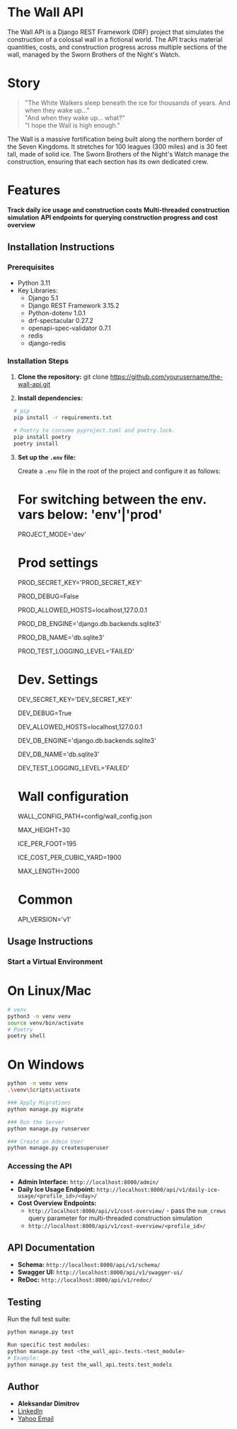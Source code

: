 # The Wall API


The Wall API is a Django REST Framework (DRF) project that simulates the construction of a colossal wall in a fictional world. The API tracks material quantities, costs, and construction progress across multiple sections of the wall, managed by the Sworn Brothers of the Night's Watch.


# Story


> "The White Walkers sleep beneath the ice for thousands of years. And when they wake up..."  
> "And when they wake up... what?"  
> "I hope the Wall is high enough."

The Wall is a massive fortification being built along the northern border of the Seven Kingdoms. It stretches for 100 leagues (300 miles) and is 30 feet tall, made of solid ice. The Sworn Brothers of the Night's Watch manage the construction, ensuring that each section has its own dedicated crew.


# Features

  **Track daily ice usage and construction costs**
  **Multi-threaded construction simulation**
  **API endpoints for querying construction progress and cost overview**


## Installation Instructions


### Prerequisites

- Python 3.11
- Key Libraries:
  - Django 5.1
  - Django REST Framework 3.15.2
  - Python-dotenv 1.0.1
  - drf-spectacular 0.27.2
  - openapi-spec-validator 0.7.1
  - redis
  - django-redis


### Installation Steps


1. **Clone the repository:**
  git clone https://github.com/yourusername/the-wall-api.git


2. **Install dependencies:**
 ```bash
   # pip
   pip install -r requirements.txt
   
   # Poetry to consume pyproject.toml and poetry.lock.
   pip install poetry
   poetry install   
```

3. **Set up the `.env` file:**

   Create a `.env` file in the root of the project and configure it as follows:
   # For switching between the env. vars below: 'env'|'prod'
   PROJECT_MODE='dev'

   # Prod settings
   PROD_SECRET_KEY='PROD_SECRET_KEY'
   
   PROD_DEBUG=False
   
   PROD_ALLOWED_HOSTS=localhost,127.0.0.1
   
   PROD_DB_ENGINE='django.db.backends.sqlite3'
   
   PROD_DB_NAME='db.sqlite3'
   
   PROD_TEST_LOGGING_LEVEL='FAILED'
   
   # Dev. Settings
   DEV_SECRET_KEY='DEV_SECRET_KEY'
   
   DEV_DEBUG=True
   
   DEV_ALLOWED_HOSTS=localhost,127.0.0.1
   
   DEV_DB_ENGINE='django.db.backends.sqlite3'
   
   DEV_DB_NAME='db.sqlite3'

   DEV_TEST_LOGGING_LEVEL='FAILED'
   
   # Wall configuration
   WALL_CONFIG_PATH=config/wall_config.json
   
   MAX_HEIGHT=30
   
   ICE_PER_FOOT=195
   
   ICE_COST_PER_CUBIC_YARD=1900
   
   MAX_LENGTH=2000

   # Common
   API_VERSION='v1'

## Usage Instructions

### Start a Virtual Environment

# On Linux/Mac
```bash
# venv
python3 -m venv venv
source venv/bin/activate
# Poetry
poetry shell
```

# On Windows
```bash
python -m venv venv
.\venv\Scripts\activate

### Apply Migrations
python manage.py migrate

### Run the Server
python manage.py runserver

### Create an Admin User
python manage.py createsuperuser
```


### Accessing the API
- **Admin Interface:** `http://localhost:8000/admin/`
- **Daily Ice Usage Endpoint:** `http://localhost:8000/api/v1/daily-ice-usage/<profile_id>/<day>/`
- **Cost Overview Endpoints:**
  - `http://localhost:8000/api/v1/cost-overview/` -  pass the `num_crews` query parameter for multi-threaded construction simulation
  - `http://localhost:8000/api/v1/cost-overview/<profile_id>/`


## API Documentation

- **Schema:** `http://localhost:8000/api/v1/schema/`
- **Swagger UI:** `http://localhost:8000/api/v1/swagger-ui/`
- **ReDoc:** `http://localhost:8000/api/v1/redoc/`


## Testing
Run the full test suite:
```bash
python manage.py test

Run specific test modules:
python manage.py test <the_wall_api>.tests.<test_module>
# Example:
python manage.py test the_wall_api.tests.test_models
```


## Author

- **Aleksandar Dimitrov**
- [LinkedIn](https://www.linkedin.com/public-profile/settings?trk=d_flagship3_profile_self_view_public_profile)
- [Yahoo Email](mailto:sasho_1983@yahoo.com)
